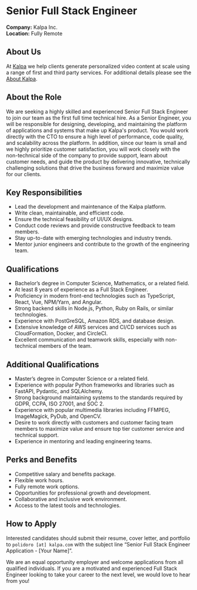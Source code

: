 # Senior Full Stack Engineer
**Company:** Kalpa Inc.  
**Location:** Fully Remote

## About Us
At [Kalpa](https://www.kalpa.com) we help clients generate personalized video content at scale using a range of first and third party services. For additional details please see the [About Kalpa](https://github.com/Kalpa-com/kalpa-recruiting/blob/main/About%20Kalpa.md).

## About the Role
We are seeking a highly skilled and experienced Senior Full Stack Engineer to join our team as the first full time technical hire. As a Senior Engineer, you will be responsible for designing, developing, and maintaining the platform of applications and systems that make up Kalpa's product. You would work directly with the CTO to ensure a high level of performance, code quality, and scalability across the platform. In addition, since our team is small and we highly prioritize customer satisfaction, you will work closely with the non-technical side of the company to provide support, learn about customer needs, and guide the product by delivering innovative, technically challenging solutions that drive the business forward and maximize value for our clients.

## Key Responsibilities
- Lead the development and maintenance of the Kalpa platform.
- Write clean, maintainable, and efficient code.
- Ensure the technical feasibility of UI/UX designs.
- Conduct code reviews and provide constructive feedback to team members.
- Stay up-to-date with emerging technologies and industry trends.
- Mentor junior engineers and contribute to the growth of the engineering team.

## Qualifications
- Bachelor’s degree in Computer Science, Mathematics, or a related field.
- At least 8 years of experience as a Full Stack Engineer.
- Proficiency in modern front-end technologies such as TypeScript, React, Vue, NPM/Yarn, and Angular.
- Strong backend skills in Node.js, Python, Ruby on Rails, or similar technologies.
- Experience with PostGreSQL, Amazon RDS, and database design.
- Extensive knowledge of AWS services and CI/CD services such as CloudFormation, Docker, and CircleCI.
- Excellent communication and teamwork skills, especially with non-technical members of the team.

## Additional Qualifications
- Master’s degree in Computer Science or a related field.
- Experience with popular Python frameworks and libraries such as FastAPI, Pydantic, and SQLAlchemy.
- Strong background maintaining systems to the standards required by GDPR, CCPA, ISO 27001, and SOC 2.
- Experience with popular multimedia libraries including FFMPEG, ImageMagick, PyDub, and OpenCV.
- Desire to work directly with customers and customer facing team members to maximize value and ensure top tier customer service and technical support.
- Experience in mentoring and leading engineering teams.

## Perks and Benefits
- Competitive salary and benefits package.
- Flexible work hours.
- Fully remote work options.
- Opportunities for professional growth and development.
- Collaborative and inclusive work environment.
- Access to the latest tools and technologies.

## How to Apply
Interested candidates should submit their resume, cover letter, and portfolio to `polidoro [at] kalpa.com` with the subject line “Senior Full Stack Engineer Application - [Your Name]”.

We are an equal opportunity employer and welcome applications from all qualified individuals. If you are a motivated and experienced Full Stack Engineer looking to take your career to the next level, we would love to hear from you!
